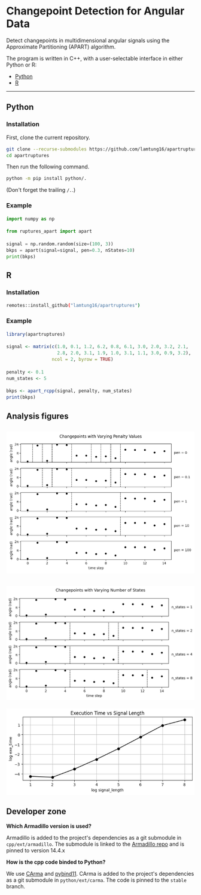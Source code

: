 # Changepoint Detection for Angular Data

Detect changepoints in multidimensional angular signals using the Approximate Partitioning (APART) algorithm.

The program is written in C++, with a user-selectable interface in either Python or R:
- [Python](#python)
- [R](#r)

---

## Python

### Installation

First, clone the current repository.

```bash
git clone --recurse-submodules https://github.com/lamtung16/apartruptures.git
cd apartruptures
```

Then run the following command.

```bash
python -m pip install python/.
```

(Don't forget the trailing `/.`.)

### Example

```Python
import numpy as np

from ruptures_apart import apart

signal = np.random.random(size=(100, 3))
bkps = apart(signal=signal, pen=0.3, nStates=10)
print(bkps)
```



## R

### Installation

```bash
remotes::install_github("lamtung16/apartruptures")
```

### Example
```R
library(apartruptures)

signal <- matrix(c(1.0, 0.1, 1.2, 6.2, 0.8, 6.1, 3.0, 2.0, 3.2, 2.1,
                   2.8, 2.0, 3.1, 1.9, 1.0, 3.1, 1.1, 3.0, 0.9, 3.2),
                 ncol = 2, byrow = TRUE)

penalty <- 0.1
num_states <- 5

bkps <- apart_rcpp(signal, penalty, num_states)
print(bkps)
```

## Analysis figures
![pen](notebooks/figs/penalty_analysis.png)
---
![nstates](notebooks/figs/nstates_analysis.png)
---
![runtime](notebooks/figs/runtime_analysis.png)

## Developer zone

**Which Armadillo version is used?**

Armadillo is added to the project's dependencies as a git submodule in `cpp/ext/armadillo`.
The submodule is linked to the [Armadillo repo](https://gitlab.com/conradsnicta/armadillo-code) and is pinned to version 14.4.x

**How is the cpp code binded to Python?**

We use [CArma](https://github.com/RUrlus/carma) and [pybind11](https://github.com/pybind/pybind11).
CArma is added to the project's dependencies as a git submodule in `python/ext/carma`.
The code is pinned to the `stable` branch.
